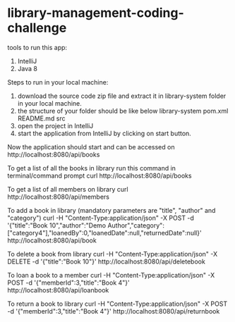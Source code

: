 # library-management-coding-challenge

tools to run this app:
1. IntelliJ
2. Java 8

Steps to run in your local machine:
1. download the source code zip file and extract it in library-system folder in your local machine.
2. the structure of your folder should be like below
    library-system
      pom.xml
      README.md
      src
3. open the project in IntelliJ 
4. start the application from IntelliJ by clicking on start button.

Now the application should start and can be accessed on http://localhost:8080/api/books

To get a list of all the books in library run this command in terminal/command prompt
curl http://localhost:8080/api/books

 To get a list of all members on library
 curl http://localhost:8080/api/members
 
 To add a book in library (mandatory parameters are "title", "author" and "category") 
 curl -H "Content-Type:application/json" -X POST -d '{"title":"Book 10","author":"Demo Author","category":["category4"],"loanedBy":0,"loanedDate":null,"returnedDate":null}' http://localhost:8080/api/book
 
 To delete a book from library
 curl -H "Content-Type:application/json" -X DELETE -d '{"title":"Book 10"}' http://localhost:8080/api/deletebook
 
 To loan a book to a member
 curl -H "Content-Type:application/json" -X POST -d '{"memberId":3,"title":"Book 4"}' http://localhost:8080/api/loanbook
 
 To return a book to library
 curl -H "Content-Type:application/json" -X POST -d '{"memberId":3,"title":"Book 4"}' http://localhost:8080/api/returnbook
